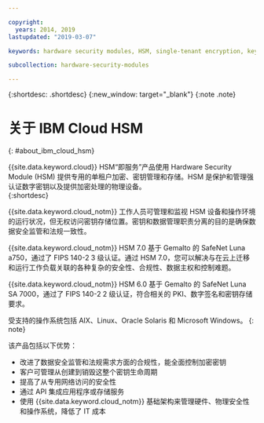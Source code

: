 ```yaml
---

copyright:
  years: 2014, 2019
lastupdated: "2019-03-07"

keywords: hardware security modules, HSM, single-tenant encryption, key management, Gemalto SafeNet Luna, FIPS certified, cryptographic, keys,

subcollection: hardware-security-modules

---
```


{:shortdesc: .shortdesc}
{:new_window: target="_blank"}
{:note .note}

# 关于 IBM Cloud HSM
{: #about_ibm_cloud_hsm}

{{site.data.keyword.cloud}} HSM“即服务”产品使用 Hardware Security Module (HSM) 提供专用的单租户加密、密钥管理和存储。HSM 是保护和管理强认证数字密钥以及提供加密处理的物理设备。  
{:shortdesc}

{{site.data.keyword.cloud_notm}} 工作人员可管理和监视 HSM 设备和操作环境的运行状况，但无权访问密钥存储位置。密钥和数据管理职责分离的目的是确保数据安全监管和法规一致性。

{{site.data.keyword.cloud_notm}} HSM 7.0 基于 Gemalto 的 SafeNet Luna a750，通过了 FIPS 140-2 3 级认证。通过 HSM 7.0，您可以解决与在云上迁移和运行工作负载关联的各种复杂的安全性、合规性、数据主权和控制难题。

{{site.data.keyword.cloud_notm}} HSM 6.0 基于 Gemalto 的 SafeNet Luna SA 7000，通过了 FIPS 140-2 2 级认证，符合相关的 PKI、数字签名和密钥存储要求。

受支持的操作系统包括 AIX、Linux、Oracle Solaris 和 Microsoft Windows。
{: note}

该产品包括以下优势：

  * 改进了数据安全监管和法规需求方面的合规性，能全面控制加密密钥
  * 客户可管理从创建到销毁这整个密钥生命周期
  * 提高了从专用网络访问的安全性
  * 通过 API 集成应用程序或存储服务
  * 使用 {{site.data.keyword.cloud_notm}} 基础架构来管理硬件、物理安全性和操作系统，降低了 IT 成本

